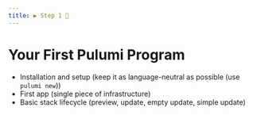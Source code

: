 ```yaml
---
title: ▶ Step 1 🚧
---
```


# Your First Pulumi Program

* Installation and setup (keep it as language-neutral as possible (use `pulumi new`))
* First app (single piece of infrastructure)
* Basic stack lifecycle (preview, update, empty update, simple update)
